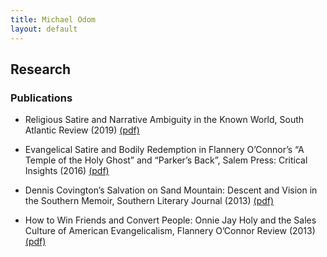 ```yaml
---
title: Michael Odom
layout: default
---
```


## Research

### Publications


* Religious Satire and Narrative Ambiguity in the Known World, South Atlantic Review (2019) [(pdf)](https://faculty.bmcc.cuny.edu/faculty/upload/SAR.pdf)

* Evangelical Satire and Bodily Redemption in Flannery O’Connor’s “A Temple of the Holy Ghost” and “Parker’s Back”, Salem Press: Critical Insights (2016) [(pdf)](https://faculty.bmcc.cuny.edu/faculty/upload/critical%20insights.pdf)

* Dennis Covington’s Salvation on Sand Mountain: Descent and Vision in the Southern Memoir, Southern Literary Journal (2013) [(pdf)](https://www.bmcc.cuny.edu/wp-content/uploads/ported/faculty/upload/covington.pdf)

* How to Win Friends and Convert People: Onnie Jay Holy and the Sales Culture of American Evangelicalism, Flannery O’Connor Review (2013) [(pdf)](https://faculty.bmcc.cuny.edu/faculty/upload/FLOCR%20-%20Odom.pdf)
